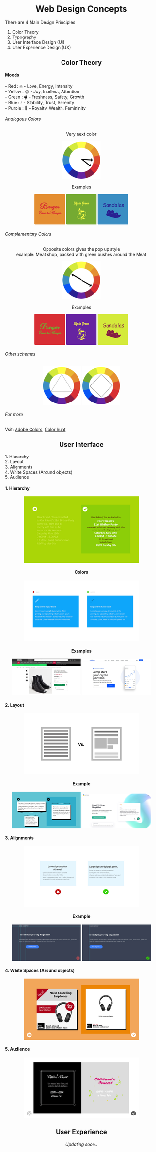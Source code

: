 <h1 align=center>Web Design Concepts</h1>

<p>There are 4 Main Design Principles</p>

1. Color Theory
2. Typography
3. User Interface Design (UI)
4. User Experience Design (UX)

<h2 align=center>Color Theory</h2>

<h4>Moods</h4>
- Red     : 🔥   - Love, Energy, Intensity <br>
- Yellow  : 🌞  - Joy, Intellect, Attention <br>
- Green   : 🍀  - Freshness, Safety, Growth <br>
- Blue    : 💧   - Stability, Trust, Serenity <br>
- Purple  : 👑  - Royalty, Wealth, Femininity <br>

<h6>Analogous Colors</h6>
<div align=center>
<p>Very next color</P>
<img src="imgs/AnalogousColors.png" width=25%>
</div>

<div align=center>
<p>Examples</P>
<img src="imgs/b1.png" width=20%>
<img src="imgs/b2.png" width=20%>
<img src="imgs/b3.png" width=20%>
</div>

<h6>Complementary Colors</h6>
<div align=center>
<p>Opposite colors gives the pop up style <br> example: Meat shop, packed with green bushes around the Meat</P>
<img src="imgs/ComplementaryColors.png" width=25%>
</div>

<div align=center>
<p>Examples</P>
<img src="imgs/c1.png" width=20%>
<img src="imgs/c2.png" width=20%>
<img src="imgs/c3.png" width=20%>
</div>

<h6>Other schemes</h6>
<div align=center>
<img src="imgs/triangular.png" width=25%>
<img src="imgs/FourColors.png" width=25%>
</div>

<h6>For more</h6>
Vsit: <a href="https://color.adobe.com/create/color-wheel">Adobe Colors</a>, <a href="https://colorhunt.co/">Color hunt</a>

<h2 align=center>User Interface</h2>
1. Hierarchy <br>
2. Layout <br>
3. Alignments <br>
4. White Spaces (Around objects) <br>
5. Audience <br>

<h4>1. Hierarchy</h4>
<div align=center>
<img src="imgs/1_hierarchy.jpg" width=75%>
<h4>Colors</h4>
<img src="imgs/2_color.jpg" width=75%>
<h4>Examples</h4>
<img src="imgs/WebDesignExample.jpg" width=45%>
<img src="imgs/WebDesignExample2.jpg" width=45%>
</div>

<h4>2. Layout</h4>
<div align=center>
<img src="imgs/WebDesignExample3.jpg" width=75%>
<h4>Example</h4>
<img src="imgs/WebDesignExample4.jpg" width=45%>
<img src="imgs/WebDesignExample5.jpg" width=45%>
</div>

<h4>3. Alignments</h4>
<div align=center>
<img src="imgs/WebDesignExample6.jpg" width=75%>
<h4>Example</h4>
<img src="imgs/a1.jpg" width=45%>
<img src="imgs/a2.jpg" width=45%>
</div>

<h4>4. White Spaces (Around objects)</h4>
<div align=center>
<img src="imgs/WebDesignExample7.jpg" width=75%>
</div>

<h4>5. Audience</h4>
<div align=center>
<img src="imgs/WebDesignExample8.jpg" width=75%>
</div>

<h2 align=center>User Experience</h2>
<h6 align=center >Updating soon..</h6>
